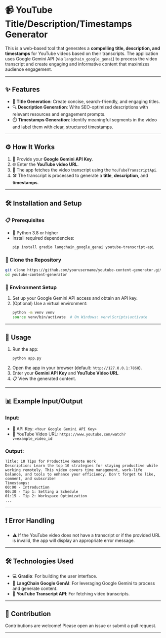 
# 📹 YouTube Title/Description/Timestamps Generator

This is a web-based tool that generates a **compelling title, description, and timestamps** for YouTube videos based on their transcripts. The application uses Google Gemini API (via `langchain_google_genai`) to process the video transcript and create engaging and informative content that maximizes audience engagement.

---

## ✨ Features
- 📝 **Title Generation**: Create concise, search-friendly, and engaging titles.
- 🔍 **Description Generation**: Write SEO-optimized descriptions with relevant resources and engagement prompts.
- ⏱️ **Timestamps Generation**: Identify meaningful segments in the video and label them with clear, structured timestamps.

---

## ⚙️ How It Works
1. 🔑 Provide your **Google Gemini API Key**.
2. 🌐 Enter the **YouTube video URL**.
3. 📜 The app fetches the video transcript using the `YouTubeTranscriptApi`.
4. 🛠️ The transcript is processed to generate a **title**, **description**, and **timestamps**.

---

## 🛠️ Installation and Setup

### 📋 Prerequisites
- 🐍 Python 3.8 or higher
- Install required dependencies:
  ```bash
  pip install gradio langchain_google_genai youtube-transcript-api
  ```

### 📂 Clone the Repository
```bash
git clone https://github.com/yourusername/youtube-content-generator.git
cd youtube-content-generator
```

### 🔧 Environment Setup
1. Set up your Google Gemini API access and obtain an API key.
2. (Optional) Use a virtual environment:
   ```bash
   python -m venv venv
   source venv/bin/activate  # On Windows: venv\Scripts\activate
   ```

---

## 🚀 Usage
1. Run the app:
   ```bash
   python app.py
   ```
2. Open the app in your browser (default: `http://127.0.0.1:7860`).
3. Enter your **Gemini API Key** and **YouTube Video URL**.
4. 📋 View the generated content.

---

## 📊 Example Input/Output

### Input:
- 🔑 API Key: `<Your Google Gemini API Key>`
- 🔗 YouTube Video URL: `https://www.youtube.com/watch?v=example_video_id`

### Output:
```
Title: 10 Tips for Productive Remote Work
Description: Learn the top 10 strategies for staying productive while working remotely. This video covers time management, work-life balance, and tools to enhance your efficiency. Don't forget to like, comment, and subscribe!
Timestamps:
00:00 - Introduction
00:30 - Tip 1: Setting a Schedule
01:15 - Tip 2: Workspace Optimization
...
```

---

## ❗ Error Handling
- ⚠️ If the YouTube video does not have a transcript or if the provided URL is invalid, the app will display an appropriate error message.

---

## 🛠️ Technologies Used
- 💻 **Gradio**: For building the user interface.
- 🤖 **LangChain Google GenAI**: For leveraging Google Gemini to process and generate content.
- 📜 **YouTube Transcript API**: For fetching video transcripts.

---

## 🤝 Contribution
Contributions are welcome! Please open an issue or submit a pull request.

---
